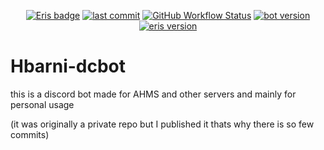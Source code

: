 <div align="center">
  <p>
    <a href="https://abal.moe/Eris/" target="_blank"><img alt="Eris badge" src="https://img.shields.io/static/v1?label=Made%20with&message=Eris&style=flat-square&logo=discord&logoColor=white&labelColor=2c4251&color=4e98d8"></a>
    <a href="https://github.com/Hbarniq/Hbarni-dcbot/commits/master" target="_blank"><img alt="last commit" src="https://img.shields.io/github/last-commit/Hbarniq/Hbarni-dcbot?style=flat-square"></a>
    <a href="https://github.com/Hbarniq/Hbarni-dcbot/" target="_blank"><img alt="GitHub Workflow Status" src="https://img.shields.io/github/checks-status/Hbarniq/Hbarni-dcbot/master?logo=github&style=flat-square"></a>
    <a href="https://github.com/Hbarniq/Hbarni-dcbot/" target="_blank"><img alt="bot version" src="https://img.shields.io/github/package-json/v/Hbarniq/Hbarni-dcbot?style=flat-square"></a>
    <a href="https://github.com/Hbarniq/Hbarni-dcbot/" target="_blank"><img alt="eris version" src="https://img.shields.io/github/package-json/dependency-version/Hbarniq/Hbarni-dcbot/eris?color=4e98d8&label=lib%20version&logo=npm&style=flat-square"></a>
  </p>
</div>

# Hbarni-dcbot

this is a discord bot made for AHMS and other servers and mainly for personal usage

(it was originally a private repo but I published it thats why there is so few commits)